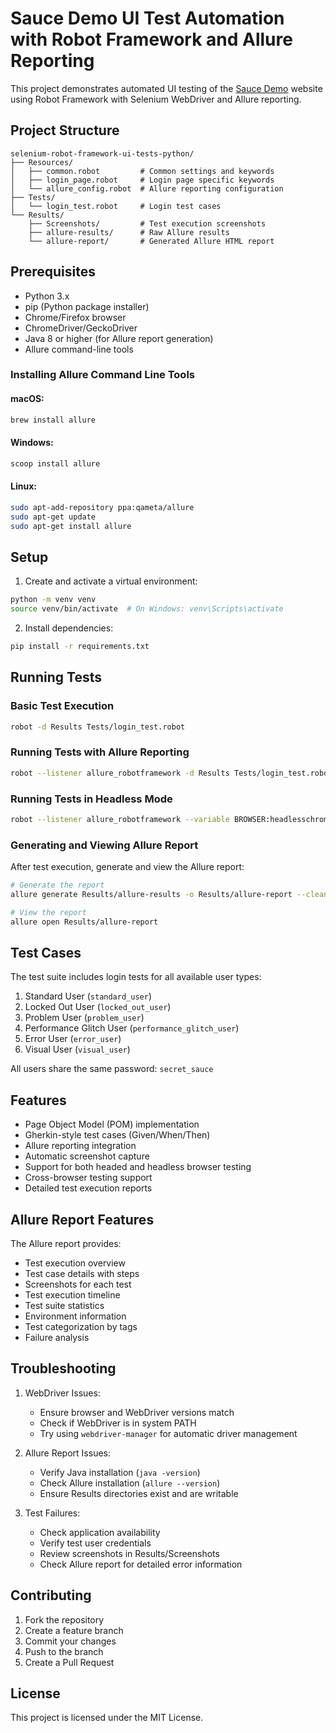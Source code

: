 # Sauce Demo UI Test Automation with Robot Framework and Allure Reporting

This project demonstrates automated UI testing of the [Sauce Demo](https://www.saucedemo.com/) website using Robot Framework with Selenium WebDriver and Allure reporting.

## Project Structure

```
selenium-robot-framework-ui-tests-python/
├── Resources/
│   ├── common.robot         # Common settings and keywords
│   ├── login_page.robot     # Login page specific keywords
│   └── allure_config.robot  # Allure reporting configuration
├── Tests/
│   └── login_test.robot     # Login test cases
└── Results/
    ├── Screenshots/         # Test execution screenshots
    ├── allure-results/      # Raw Allure results
    └── allure-report/       # Generated Allure HTML report
```

## Prerequisites

- Python 3.x
- pip (Python package installer)
- Chrome/Firefox browser
- ChromeDriver/GeckoDriver
- Java 8 or higher (for Allure report generation)
- Allure command-line tools

### Installing Allure Command Line Tools

#### macOS:
```bash
brew install allure
```

#### Windows:
```bash
scoop install allure
```

#### Linux:
```bash
sudo apt-add-repository ppa:qameta/allure
sudo apt-get update
sudo apt-get install allure
```

## Setup

1. Create and activate a virtual environment:
```bash
python -m venv venv
source venv/bin/activate  # On Windows: venv\Scripts\activate
```

2. Install dependencies:
```bash
pip install -r requirements.txt
```

## Running Tests

### Basic Test Execution
```bash
robot -d Results Tests/login_test.robot
```

### Running Tests with Allure Reporting
```bash
robot --listener allure_robotframework -d Results Tests/login_test.robot
```

### Running Tests in Headless Mode
```bash
robot --listener allure_robotframework --variable BROWSER:headlesschrome -d Results Tests/login_test.robot
```

### Generating and Viewing Allure Report
After test execution, generate and view the Allure report:
```bash
# Generate the report
allure generate Results/allure-results -o Results/allure-report --clean

# View the report
allure open Results/allure-report
```

## Test Cases

The test suite includes login tests for all available user types:

1. Standard User (`standard_user`)
2. Locked Out User (`locked_out_user`)
3. Problem User (`problem_user`)
4. Performance Glitch User (`performance_glitch_user`)
5. Error User (`error_user`)
6. Visual User (`visual_user`)

All users share the same password: `secret_sauce`

## Features

- Page Object Model (POM) implementation
- Gherkin-style test cases (Given/When/Then)
- Allure reporting integration
- Automatic screenshot capture
- Support for both headed and headless browser testing
- Cross-browser testing support
- Detailed test execution reports

## Allure Report Features

The Allure report provides:
- Test execution overview
- Test case details with steps
- Screenshots for each test
- Test execution timeline
- Test suite statistics
- Environment information
- Test categorization by tags
- Failure analysis

## Troubleshooting

1. WebDriver Issues:
   - Ensure browser and WebDriver versions match
   - Check if WebDriver is in system PATH
   - Try using `webdriver-manager` for automatic driver management

2. Allure Report Issues:
   - Verify Java installation (`java -version`)
   - Check Allure installation (`allure --version`)
   - Ensure Results directories exist and are writable

3. Test Failures:
   - Check application availability
   - Verify test user credentials
   - Review screenshots in Results/Screenshots
   - Check Allure report for detailed error information

## Contributing

1. Fork the repository
2. Create a feature branch
3. Commit your changes
4. Push to the branch
5. Create a Pull Request

## License

This project is licensed under the MIT License. 